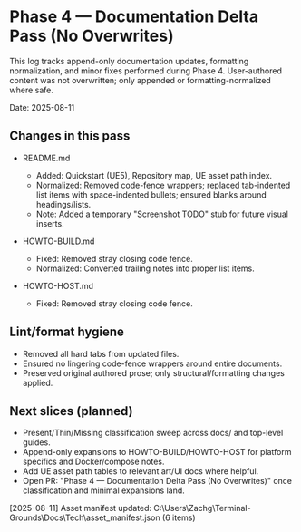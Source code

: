 # Phase 4 — Documentation Delta Pass (No Overwrites)

This log tracks append-only documentation updates, formatting normalization, and minor fixes performed during Phase 4. User-authored content was not overwritten; only appended or formatting-normalized where safe.

Date: 2025-08-11

## Changes in this pass

- README.md
  - Added: Quickstart (UE5), Repository map, UE asset path index.
  - Normalized: Removed code-fence wrappers; replaced tab-indented list items with space-indented bullets; ensured blanks around headings/lists.
  - Note: Added a temporary "Screenshot TODO" stub for future visual inserts.

- HOWTO-BUILD.md
  - Fixed: Removed stray closing code fence.
  - Normalized: Converted trailing notes into proper list items.

- HOWTO-HOST.md
  - Fixed: Removed stray closing code fence.

## Lint/format hygiene

- Removed all hard tabs from updated files.
- Ensured no lingering code-fence wrappers around entire documents.
- Preserved original authored prose; only structural/formatting changes applied.

## Next slices (planned)

- Present/Thin/Missing classification sweep across docs/ and top-level guides.
- Append-only expansions to HOWTO-BUILD/HOWTO-HOST for platform specifics and Docker/compose notes.
- Add UE asset path tables to relevant art/UI docs where helpful.
- Open PR: "Phase 4 — Documentation Delta Pass (No Overwrites)" once classification and minimal expansions land.

[2025-08-11] Asset manifest updated: C:\Users\Zachg\Terminal-Grounds\Docs\Tech\asset_manifest.json (6 items)
